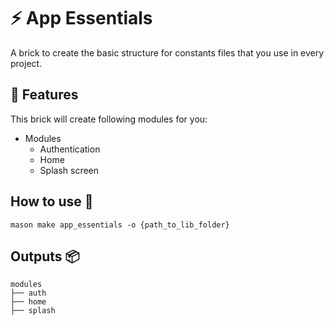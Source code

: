 # ⚡ App Essentials

A brick to create the basic structure for constants files that you use in every project.

## 💫 Features

This brick will create following modules for you:

- Modules
  - Authentication
  - Home
  - Splash screen

## How to use 🚀

```
mason make app_essentials -o {path_to_lib_folder}
```

## Outputs 📦

```
modules
├── auth
├── home
├── splash

```
